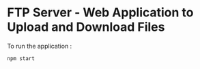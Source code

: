 # FTP Server - Web Application to Upload and Download Files

To run the application :
```
npm start
```




